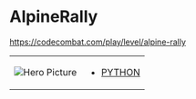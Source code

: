 # AlpineRally 

https://codecombat.com/play/level/alpine-rally
<table>
<tr>
<td>

![Hero Picture](hero.png?raw=true "Hero Picture")

</td>
<td>
<ul>
<li>

[PYTHON](AlpineRally.py)

</li>
</td>
</tr>
<table>